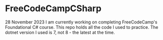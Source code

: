 # FreeCodeCampCSharp

28 November 2023
I am currently working on completing FreeCodeCamp's Foundational C# course. This repo holds all the code I used to practice.
The dotnet version I used is 7, not 8 - the latest at the time.
